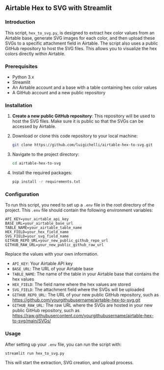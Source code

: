 
## Airtable Hex to SVG with Streamlit

### Introduction

This script, `hex_to_svg.py`, is designed to extract hex color values from an Airtable base, generate SVG images for each color, and then upload these SVGs to a specific attachment field in Airtable. The script also uses a public GitHub repository to host the SVG files. This allows you to visualize the hex colors directly within Airtable.

### Prerequisites

- Python 3.x
- Streamlit
- An Airtable account and a base with a table containing hex color values
- A GitHub account and a new public repository

### Installation

1. **Create a new public GitHub repository**: This repository will be used to host the SVG files. Make sure it is public so that the SVGs can be accessed by Airtable.

2. Download or clone this code repository to your local machine:

   ```bash
   git clone https://github.com/luigichelli/airtable-hex-to-svg.git
   ```

3. Navigate to the project directory:

   ```bash
   cd airtable-hex-to-svg
   ```

4. Install the required packages:

   ```bash
   pip install -r requirements.txt
   ```

### Configuration

To run this script, you need to set up a `.env` file in the root directory of the project. This `.env` file should contain the following environment variables:

```plaintext
API_KEY=your_airtable_api_key
BASE_URL=your_airtable_base_url
TABLE_NAME=your_airtable_table_name
HEX_FIELD=your_hex_field_name
SVG_FIELD=your_svg_field_name
GITHUB_REPO_URL=your_new_public_github_repo_url
GITHUB_RAW_URL=your_new_public_github_raw_url
```

Replace the values with your own information.

- `API_KEY`: Your Airtable API key
- `BASE_URL`: The URL of your Airtable base
- `TABLE_NAME`: The name of the table in your Airtable base that contains the hex values
- `HEX_FIELD`: The field name where the hex values are stored
- `SVG_FIELD`: The attachment field where the SVGs will be uploaded
- `GITHUB_REPO_URL`: The URL of your new public GitHub repository, such as https://github.com/yourgithubusername/airtable-hex-to-svg.git
- `GITHUB_RAW_URL`: The raw URL where the SVGs are hosted in your new public GitHub repository, such as https://raw.githubusercontent.com/yourgithubusername/airtable-hex-to-svg/main/SVGs/

### Usage

After setting up your `.env` file, you can run the script with:

```bash
streamlit run hex_to_svg.py
```

This will start the extraction, SVG creation, and upload process.
